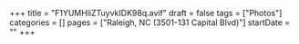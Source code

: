 +++
title = "F1YUMHliZTuyvkIDK98q.avif"
draft = false
tags = ["Photos"]
categories = []
pages = ["Raleigh, NC (3501-131 Capital Blvd)"]
startDate = ""
+++
